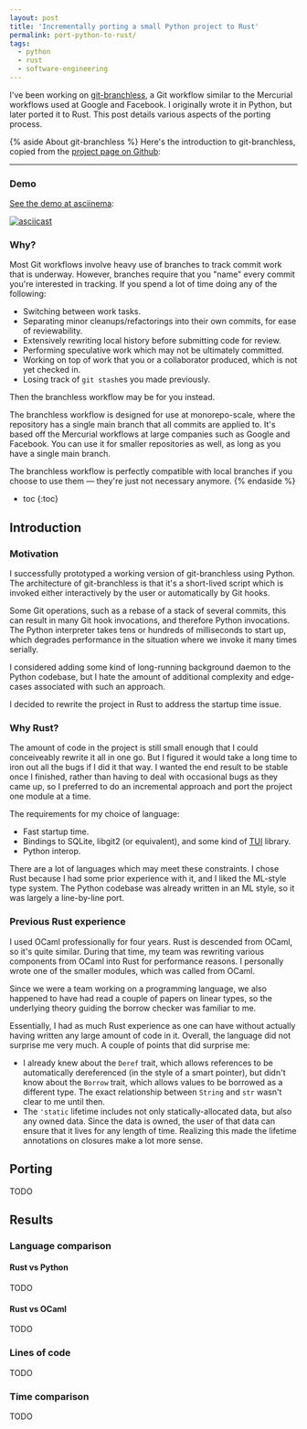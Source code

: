 ```yaml
---
layout: post
title: 'Incrementally porting a small Python project to Rust'
permalink: port-python-to-rust/
tags:
  - python
  - rust
  - software-engineering
---
```


I've been working on [git-branchless](https://github.com/arxanas/git-branchless), a Git workflow similar to the Mercurial workflows used at Google and Facebook. I originally wrote it in Python, but later ported it to Rust. This post details various aspects of the porting process.

{% aside About git-branchless %}
Here's the introduction to git-branchless, copied from the [project page on Github](https://github.com/arxanas/git-branchless):

---

### Demo

[See the demo at asciinema](https://asciinema.org/a/ZHdMDW9997wzctW1T7QsUFe9G):

[![asciicast](https://asciinema.org/a/ZHdMDW9997wzctW1T7QsUFe9G.svg)](https://asciinema.org/a/ZHdMDW9997wzctW1T7QsUFe9G)

### Why?

Most Git workflows involve heavy use of branches to track commit work that is underway. However, branches require that you "name" every commit you're interested in tracking. If you spend a lot of time doing any of the following:

  * Switching between work tasks.
  * Separating minor cleanups/refactorings into their own commits, for ease of
    reviewability.
  * Extensively rewriting local history before submitting code for review.
  * Performing speculative work which may not be ultimately committed.
  * Working on top of work that you or a collaborator produced, which is not
    yet checked in.
  * Losing track of `git stash`es you made previously.

Then the branchless workflow may be for you instead.

The branchless workflow is designed for use at monorepo-scale, where the repository has a single main branch that all commits are applied to. It's based off the Mercurial workflows at large companies such as Google and Facebook. You can use it for smaller repositories as well, as long as you have a single main branch.

The branchless workflow is perfectly compatible with local branches if you choose to use them — they're just not necessary anymore.
{% endaside %}

* toc
{:toc}

## Introduction

### Motivation

I successfully prototyped a working version of git-branchless using Python. The architecture of git-branchless is that it's a short-lived script which is invoked either interactively by the user or automatically by Git hooks.

Some Git operations, such as a rebase of a stack of several commits, this can result in many Git hook invocations, and therefore Python invocations. The Python interpreter takes tens or hundreds of milliseconds to start up, which degrades performance in the situation where we invoke it many times serially.

I considered adding some kind of long-running background daemon to the Python codebase, but I hate the amount of additional complexity and edge-cases associated with such an approach.

I decided to rewrite the project in Rust to address the startup time issue.

### Why Rust?

The amount of code in the project is still small enough that I could conceiveably rewrite it all in one go. But I figured it would take a long time to iron out all the bugs if I did it that way. I wanted the end result to be stable once I finished, rather than having to deal with occasional bugs as they came up, so I preferred to do an incremental approach and port the project one module at a time.

The requirements for my choice of language:

* Fast startup time.
* Bindings to SQLite, libgit2 (or equivalent), and some kind of [TUI](https://en.wikipedia.org/wiki/Text-based_user_interface) library.
* Python interop.

There are a lot of languages which may meet these constraints. I chose Rust because I had some prior experience with it, and I liked the ML-style type system. The Python codebase was already written in an ML style, so it was largely a line-by-line port.

### Previous Rust experience

I used OCaml professionally for four years. Rust is descended from OCaml, so it's quite similar. During that time, my team was rewriting various components from OCaml into Rust for performance reasons. I personally wrote one of the  smaller modules, which was called from OCaml.

Since we were a team working on a programming language, we also happened to have had read a couple of papers on linear types, so the underlying theory guiding the borrow checker was familiar to me.

Essentially, I had as much Rust experience as one can have without actually having written any large amount of code in it. Overall, the language did not surprise me very much. A couple of points that did surprise me:

* I already knew about the `Deref` trait, which allows references to be automatically dereferenced (in the style of a smart pointer), but didn't know about the `Borrow` trait, which allows values to be borrowed as a different type. The exact relationship between `String` and `str` wasn't clear to me until then.
* The `'static` lifetime includes not only statically-allocated data, but also any owned data. Since the data is owned, the user of that data can ensure that it lives for any length of time. Realizing this made the lifetime annotations on closures make a lot more sense.

## Porting

TODO

## Results

### Language comparison

#### Rust vs Python

TODO

#### Rust vs OCaml

TODO

### Lines of code

TODO

### Time comparison

TODO
